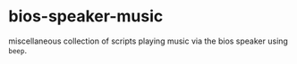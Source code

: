 # bios-speaker-music
miscellaneous collection of scripts playing music via the bios speaker using `beep`.
